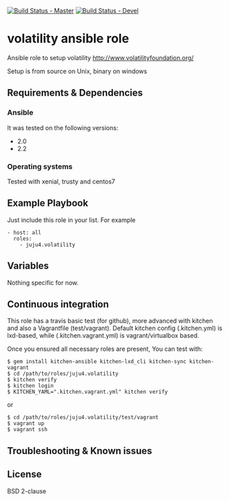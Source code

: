 [![Build Status - Master](https://travis-ci.org/juju4/ansible-volatility.svg?branch=master)](https://travis-ci.org/juju4/ansible-volatility)
[![Build Status - Devel](https://travis-ci.org/juju4/ansible-volatility.svg?branch=devel)](https://travis-ci.org/juju4/ansible-volatility/branches)
# volatility ansible role

Ansible role to setup volatility
http://www.volatilityfoundation.org/

Setup is from source on Unix, binary on windows

## Requirements & Dependencies

### Ansible
It was tested on the following versions:
 * 2.0
 * 2.2

### Operating systems

Tested with xenial, trusty and centos7

## Example Playbook

Just include this role in your list.
For example

```
- host: all
  roles:
    - juju4.volatility
```

## Variables

Nothing specific for now.

## Continuous integration

This role has a travis basic test (for github), more advanced with kitchen and also a Vagrantfile (test/vagrant).
Default kitchen config (.kitchen.yml) is lxd-based, while (.kitchen.vagrant.yml) is vagrant/virtualbox based.

Once you ensured all necessary roles are present, You can test with:
```
$ gem install kitchen-ansible kitchen-lxd_cli kitchen-sync kitchen-vagrant
$ cd /path/to/roles/juju4.volatility
$ kitchen verify
$ kitchen login
$ KITCHEN_YAML=".kitchen.vagrant.yml" kitchen verify
```
or
```
$ cd /path/to/roles/juju4.volatility/test/vagrant
$ vagrant up
$ vagrant ssh
```

## Troubleshooting & Known issues


## License

BSD 2-clause

